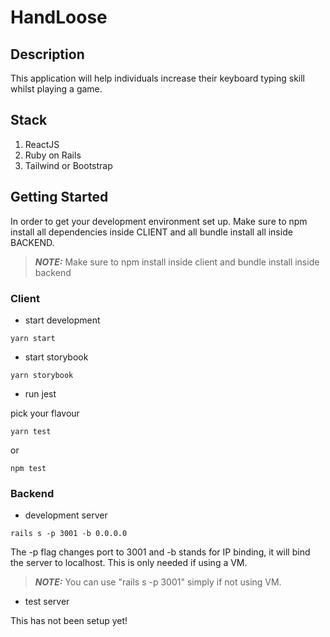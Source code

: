 # HandLoose

## Description

This application will help individuals increase their keyboard typing skill whilst playing a game.

## Stack

1. ReactJS
2. Ruby on Rails
3. Tailwind or Bootstrap

## Getting Started

In order to get your development environment set up.
Make sure to npm install all dependencies inside CLIENT and all bundle install all inside BACKEND.

> **_NOTE:_** Make sure to npm install inside client and bundle install inside backend

### Client

- start development

```
yarn start
```

- start storybook

```
yarn storybook
```

- run jest

pick your flavour

```
yarn test
```

or

```
npm test
```

### Backend

- development server

```
rails s -p 3001 -b 0.0.0.0
```

The -p flag changes port to 3001 and -b stands for IP binding, it will bind the server to localhost. This is only needed if using a VM.

> **_NOTE:_** You can use "rails s -p 3001" simply if not using VM.

- test server

This has not been setup yet!
